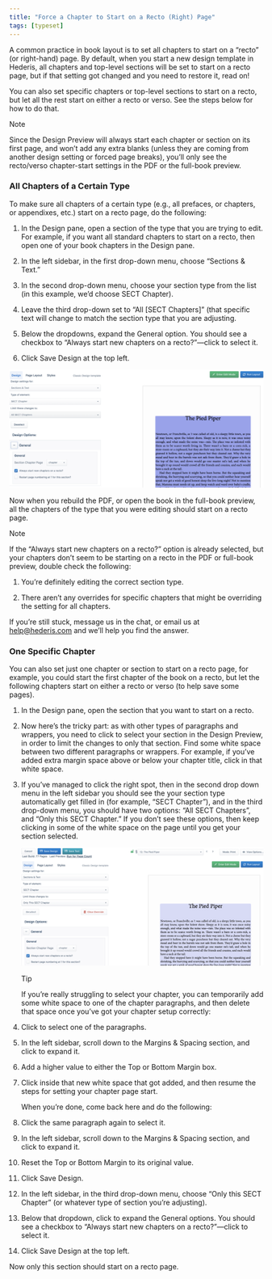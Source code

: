 ```yaml
---
title: "Force a Chapter to Start on a Recto (Right) Page"
tags: [typeset]
---
```

 
<html><body><section data-type="chapter" class="hsecchapter" data-hederis-type="hsecchapter" id="chapter-start-recto" data-pi-attrs="id: chapter-start-recto; data-tags: typeset;" role="doc-chapter" data-tags="typeset" data-author-name=" " data-book-title=" " title="Force a Chapter to Start on a Recto (Right) Page"><p class="hblkp" data-hederis-type="hblkp" id="pNzyUM1L4">A common practice in book layout is to set all chapters to start on a &#8220;recto&#8221; (or right-hand) page. By default, when you start a new design template in Hederis, all chapters and top-level sections will be set to start on a recto page, but if that setting got changed and you need to restore it, read on!</p><p class="hblkp" data-hederis-type="hblkp" id="pQ5sCf3sf">You can also set specific chapters or top-level sections to start on a recto, but let all the rest start on either a recto or verso. See the steps below for how to do that.</p><aside class="hwprbox box" data-hederis-type="hwprbox" id="pxYjCz4RM" data-type="sidebar"><p class="hblktype" data-hederis-type="hblktype" id="p9bwPh4sN">Note</p><p class="hblkp" data-hederis-type="hblkp" id="pKrQIxAnX">Since the Design Preview will always start each chapter or section on its first page, and won&#8217;t add any extra blanks (unless they are coming from another design setting or forced page breaks), you&#8217;ll only see the recto/verso chapter-start settings in the PDF or the full-book preview. </p></aside><section class="hwprsubsection" data-hederis-type="hwprsubsection" id="pb5zOn2GP" data-type="subsection" title="All Chapters of a Certain Type"><h1 data-hederis-type="hblktitle" class="hblktitle" id="pXEwT23Ae">All Chapters of a Certain Type</h1><p class="hblkp" data-hederis-type="hblkp" id="phM0zW6MJ">To make sure all chapters of a certain type (e.g., all prefaces, or chapters, or appendixes, etc.) start on a recto page, do the following:</p><ol class="hwprnumlist" data-hederis-type="hwprnumlist" id="pg2SZxylU"><li class="hblkoli" data-hederis-type="hblkoli" id="liDyvm6VCc"><p class="hblkoli" data-hederis-type="hblklip" id="p0YiEW6lP">In the Design pane, open a section of the type that you are trying to edit. For example, if you want all standard chapters to start on a recto, then open one of your book chapters in the Design pane.</p></li><li class="hblkoli" data-hederis-type="hblkoli" id="liqurr56gy"><p class="hblkoli" data-hederis-type="hblklip" id="pt3n4p0uq">In the left sidebar, in the first drop-down menu, choose &#8220;Sections &amp; Text.&#8221;</p></li><li class="hblkoli" data-hederis-type="hblkoli" id="lideDQpt7g"><p class="hblkoli" data-hederis-type="hblklip" id="ph7Qe5I0I">In the second drop-down menu, choose your section type from the list (in this example, we&#8217;d choose SECT Chapter).</p></li><li class="hblkoli" data-hederis-type="hblkoli" id="lia9AwzZHy"><p class="hblkoli" data-hederis-type="hblklip" id="p4yaoUPew">Leave the third drop-down set to &#8220;All [SECT Chapters]&#8221; (that specific text will change to match the section type that you are adjusting.</p></li><li class="hblkoli" data-hederis-type="hblkoli" id="liu57PFRBf"><p class="hblkoli" data-hederis-type="hblklip" id="p0XRZsDgI">Below the dropdowns, expand the General option. You should see a checkbox to &#8220;Always start new chapters on a recto?&#8221;&#8212;click to select it.</p></li><li class="hblkoli" data-hederis-type="hblkoli" id="liaNJIZQnt"><p class="hblkoli" data-hederis-type="hblklip" id="pZyKVGKgM">Click Save Design at the top left.</p></li></ol><img data-hederis-type="hblkimg" class="hblkimg" id="puZnYtRnB" src="/images/recto1.png" data-img-src="/images/recto1.png"/><p class="hblkp" data-hederis-type="hblkp" id="pP2Iv1q0D">Now when you rebuild the PDF, or open the book in the full-book preview, all the chapters of the type that you were editing should start on a recto page.</p><aside class="hwprbox box" data-hederis-type="hwprbox" id="pOsa0YwY6" data-type="sidebar"><p class="hblktype" data-hederis-type="hblktype" id="pPeaeFaJZ">Note</p><p class="hblkp" data-hederis-type="hblkp" id="pOiLG5vpQ">If the &#8220;Always start new chapters on a recto?&#8221; option is already selected, but your chapters don&#8217;t seem to be starting on a recto in the PDF or full-book preview, double check the following:</p><ol class="hwprnumlist" data-hederis-type="hwprnumlist" id="ptZBAbFSe"><li class="hblkoli" data-hederis-type="hblkoli" id="livz94Cxgz"><p class="hblkoli" data-hederis-type="hblklip" id="pwsnTeUYs">You&#8217;re definitely editing the correct section type.</p></li><li class="hblkoli" data-hederis-type="hblkoli" id="liz6RTdbkD"><p class="hblkoli" data-hederis-type="hblklip" id="pz4CJNxN5">There aren&#8217;t any overrides for specific chapters that might be overriding the setting for all chapters.</p></li></ol><p class="hblkp" data-hederis-type="hblkp" id="pCRejuHBt">If you&#8217;re still stuck, message us in the chat, or email us at <a href="mailto:help@hederis.com" class="hspana" data-hederis-type="hspana" id="pC80ImyVK">help@hederis.com</a> and we&#8217;ll help you find the answer.</p></aside></section><section class="hwprsubsection" data-hederis-type="hwprsubsection" id="pEJSLVPC5" data-type="subsection" title="One Specific Chapter"><h1 data-hederis-type="hblktitle" class="hblktitle" id="p4o7aMsfs">One Specific Chapter</h1><p class="hblkp" data-hederis-type="hblkp" id="pFUGEXoZn">You can also set just one chapter or section to start on a recto page, for example, you could start the first chapter of the book on a recto, but let the following chapters start on either a recto or verso (to help save some pages).</p><ol class="hwprnumlist" data-hederis-type="hwprnumlist" id="pBOgGJcXM"><li class="hblkoli" data-hederis-type="hblkoli" id="libLLENkXR"><p class="hblkoli" data-hederis-type="hblklip" id="piEXu1pX7">In the Design pane, open the section that you want to start on a recto.</p></li><li class="hblkoli" data-hederis-type="hblkoli" id="liQ0nkOpI0"><p class="hblkoli" data-hederis-type="hblklip" id="pXtx2EBQU">Now here&#8217;s the tricky part: as with other types of paragraphs and wrappers, you need to click to select your section in the Design Preview, in order to limit the changes to only that section. Find some white space between two different paragraphs or wrappers. For example, if you&#8217;ve added extra margin space above or below your chapter title, click in that white space.</p></li><li class="hblkoli" data-hederis-type="hblkoli" id="liPlYpy3WW"><p class="hblkoli" data-hederis-type="hblklip" id="pOqm40qlw">If you&#8217;ve managed to click the right spot, then in the second drop down menu in the left sidebar you should see the your section type automatically get filled in (for example, &#8220;SECT Chapter&#8221;), and in the third drop-down menu, you should have two options: &#8220;All SECT Chapters&#8221;, and &#8220;Only this SECT Chapter.&#8221; If you don&#8217;t see these options, then keep clicking in some of the white space on the page until you get your section selected.</p><img data-hederis-type="hblkimg" class="hblkimg" id="pl5BGfxfz" src="/images/recto2.png" data-img-src="/images/recto2.png"/><aside class="hwprbox box" data-hederis-type="hwprbox" id="py3F1F3dL" data-type="sidebar"><p class="hblktype" data-hederis-type="hblktype" id="pVhdTw8JB">Tip</p><p class="hblkp" data-hederis-type="hblkp" id="pgfp6WfMz">If you&#8217;re really struggling to select your chapter, you can temporarily add some white space to one of the chapter paragraphs, and then delete that space once you&#8217;ve got your chapter setup correctly:</p><li class="hblkoli" data-hederis-type="hblkoli" id="liZ4e1IuBV"><p class="hblkoli" data-hederis-type="hblklip" id="pWmhnZTve">Click to select one of the paragraphs.</p></li><li class="hblkoli" data-hederis-type="hblkoli" id="li5bQkV9Cv"><p class="hblkoli" data-hederis-type="hblklip" id="p8sV0Mrcq">In the left sidebar, scroll down to the Margins &amp; Spacing section, and click to expand it.</p></li><li class="hblkoli" data-hederis-type="hblkoli" id="livb7F5st5"><p class="hblkoli" data-hederis-type="hblklip" id="pv1EauAlB">Add a higher value to either the Top or Bottom Margin box.</p></li><li class="hblkoli" data-hederis-type="hblkoli" id="liaXczDfhn"><p class="hblkoli" data-hederis-type="hblklip" id="p9BP41OXu">Click inside that new white space that got added, and then resume the steps for setting your chapter page start. </p><p class="hblkp" data-hederis-type="hblkp" id="psgpHDtZM">When you&#8217;re done, come back here and do the following:</p></li><li class="hblkoli" data-hederis-type="hblkoli" id="li4SEmQQzK"><p class="hblkoli" data-hederis-type="hblklip" id="p2QFkqkLS">Click the same paragraph again to select it.</p></li><li class="hblkoli" data-hederis-type="hblkoli" id="liQC4zFN5S"><p class="hblkoli" data-hederis-type="hblklip" id="pfP7nrwin">In the left sidebar, scroll down to the Margins &amp; Spacing section, and click to expand it.</p></li><li class="hblkoli" data-hederis-type="hblkoli" id="lideod80k5"><p class="hblkoli" data-hederis-type="hblklip" id="pApO0vVnM">Reset the Top or Bottom Margin to its original value.</p></li><li class="hblkoli" data-hederis-type="hblkoli" id="liBJXwTtcC"><p class="hblkoli" data-hederis-type="hblklip" id="pY1uTi82s">Click Save Design.</p></li></aside></li><li class="hblkoli" data-hederis-type="hblkoli" id="liV39anKg4"><p class="hblkoli" data-hederis-type="hblklip" id="pmYwGk5jK">In the left sidebar, in the third drop-down menu, choose &#8220;Only this SECT Chapter&#8221; (or whatever type of section you&#8217;re adjusting).</p></li><li class="hblkoli" data-hederis-type="hblkoli" id="lifDR3bZQF"><p class="hblkoli" data-hederis-type="hblklip" id="pIrZr4xlz">Below that dropdown, click to expand the General options. You should see a checkbox to &#8220;Always start new chapters on a recto?&#8221;&#8212;click to select it.</p></li><li class="hblkoli" data-hederis-type="hblkoli" id="liCSp0rGNJ"><p class="hblkoli" data-hederis-type="hblklip" id="pb5wkvyy1">Click Save Design at the top left.</p></li></ol><p class="hblkp" data-hederis-type="hblkp" id="pvTNfMF9n">Now only this section should start on a recto page.</p></section></section></body></html>
